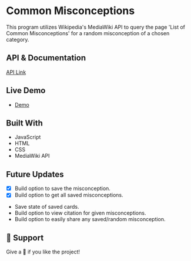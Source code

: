 # Common Misconceptions

This program utilizes Wikipedia's MediaWiki API to query the page 'List of Common Misconceptions' for
a random misconception of a chosen category.

## API & Documentation

[API Link](https://www.mediawiki.org/wiki/API:Main_page)

## Live Demo

- [Demo](https://mrdustinmiller.github.io/wikipedia-api/)

## Built With

- JavaScript
- HTML
- CSS
- MediaWiki API

## Future Updates

- [X] Build option to save the misconception.
- [x] Build option to get all saved misconceptions.
- Save state of saved cards.
- Build option to view citation for given misconceptions.
- Build option to easily share any saved/random misconception.


## 🤝 Support

Give a 🌟 if you like the project!

